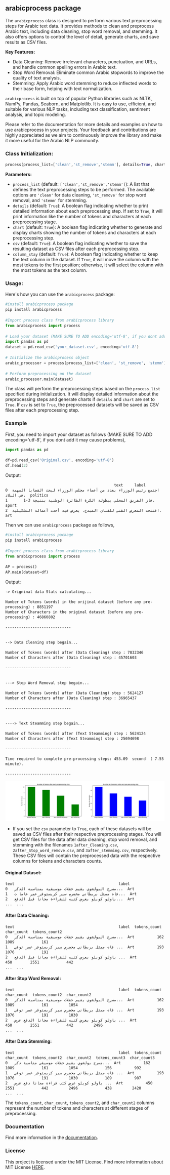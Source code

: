 ## arabicprocess package

The `arabicprocess` class is designed to perform various text preprocessing steps for Arabic text data. It provides methods to clean and preprocess Arabic text, including data cleaning, stop word removal, and stemming. It also offers options to control the level of detail, generate charts, and save results as CSV files.

**Key Features:**
- Data Cleaning: Remove irrelevant characters, punctuation, and URLs, and handle common spelling errors in Arabic text.
- Stop Word Removal: Eliminate common Arabic stopwords to improve the quality of text analysis.
- Stemming: Apply Arabic word stemming to reduce inflected words to their base form, helping with text normalization.

`arabicprocess` is built on top of popular Python libraries such as NLTK, NumPy, Pandas, Seaborn, and Matplotlib. It is easy to use, efficient, and suitable for various NLP tasks, including text classification, sentiment analysis, and topic modeling.

Please refer to the documentation for more details and examples on how to use arabicprocess in your projects. Your feedback and contributions are highly appreciated as we aim to continuously improve the library and make it more useful for the Arabic NLP community.


### Class Initialization:

```python
process(process_list=['clean','st_remove','stemm'], details=True, chart=True, csv=True, column_stay=True)
```

**Parameters:**
- `process_list` (default: `['clean','st_remove','stemm']`): A list that defines the text preprocessing steps to be performed. The available options are `'clean'` for data cleaning, `'st_remove'` for stop word removal, and `'stemm'` for stemming.
- `details` (default: `True`): A boolean flag indicating whether to print detailed information about each preprocessing step. If set to `True`, it will print information like the number of tokens and characters at each preprocessing stage.
- `chart` (default: `True`): A boolean flag indicating whether to generate and display charts showing the number of tokens and characters at each preprocessing step.
- `csv` (default: `True`): A boolean flag indicating whether to save the resulting dataset as CSV files after each preprocessing step.
- `column_stay` (default: `True`): A boolean flag indicating whether to keep the text column in the dataset. If `True`, it will move the column with the most tokens to the first position; otherwise, it will select the column with the most tokens as the text column.

### Usage:

Here's how you can use the `arabicprocess` package:

```python
#install arabicprocess package
pip install arabicprocess

#Import process class from arabicprocess library
from arabicprocess import process

# Load your dataset (MAKE SURE TO ADD encoding='utf-8', if you dont add it may cause problems)
import pandas as pd
dataset = pd.read_csv('your_dataset.csv', encoding='utf-8')

# Initialize the arabicprocess object
arabic_processor = process(process_list=['clean', 'st_remove', 'stemm'], details=True, chart=True, csv=True, column_stay=True)

# Perform preprocessing on the dataset
arabic_processor.main(dataset)
```

The class will perform the preprocessing steps based on the `process_list` specified during initialization. It will display detailed information about the preprocessing steps and generate charts if `details` and `chart` are set to `True`. If `csv` is set to `True`, the preprocessed datasets will be saved as CSV files after each preprocessing step.


### Example

First, you need to import your dataset as follows (MAKE SURE TO ADD encoding='utf-8', if you dont add it may cause problems),

```python
import pandas as pd

df=pd.read_csv('Original.csv', encoding='utf-8')
df.head(3)
```

Output:

```
                                                text     label
0  اجتمع رئيس الوزراء بعدد من أعضاء مجلس الوزراء لبحث القضايا المهمة في البلاد.  politics
1       فاز الفريق المحلي ببطولة الكرة الطائرة الوطنية بنتيجة 3-1.     sport
2  افتتحت المعرض الفني للفنان المبدع، يعرض فيه أحدث أعماله التشكيلية.       art
```

Then we can use `arabicprocess` package as follows,

```python
#install arabicprocess package
pip install arabicprocess

#Import process class from arabicprocess library
from arabicprocess import process

AP = process()
AP.main(dataset=df)
```

Output:

```
-> Origninal data Stats calculating...

Number of Tokens (words) in the orijinal dataset (before any pre-processing) : 8851197
Number of Characters in the original dataset (before any pre-processing) : 46860802 

-----------------------------


--> Data Cleaning step begain...

Number of Tokens (words) after (Data Cleaning) step : 7832346
Number of Characters after (Data Cleaning) step : 45701603 

-----------------------------


---> Stop Word Removal step begain...

Number of Tokens (words) after (Data Cleaning) step : 5624127
Number of Characters after (Data Cleaning) step : 36965437 

-----------------------------


----> Text Steamming step begain...

Number of Tokens (words) after (Text Steamming) step : 5624124
Number of Characters after (Text Steamming) step : 25694698 

-----------------------------

Time required to complete pre-processing steps: 453.09  second  ( 7.55  minute).

-----------------------------
```
![arabicprocess chart if chart==True](https://github.com/AhmedAldulaimi96/arabicprocess/blob/main/images/chart.png)

- If you set the `csv` parameter to `True`, each of these datasets will be saved as CSV files after their respective preprocessing stages. You will get CSV files for the data after data cleaning, stop word removal, and stemming with the filenames `1after_Cleaning.csv`, `2after_Stop_word_remove.csv`, and `3after_stemming.csv`, respectively. These CSV files will contain the preprocessed data with the respective columns for tokens and characters counts.

#### Original Dataset:
```
text                                              label
0   مسرح البولشوي يقيم حفلات موسيقية بمناسبة الذكر...  Art
1   فاه ممثل بريطاني مخضرم سير كريستوفر عمر عاما ت...  Art
2   باولو كويلو يعرض كتبه للقراءة مجاناً قبل الدفع...  Art
...  ...
```

#### After Data Cleaning:
```
text                                              label  tokens_count  char_count  tokens_count2
0   مسرح البولشوي يقيم حفلات موسيقية بمناسبة الذكر...  Art          162        1089            161
1   فاه ممثل بريطاني مخضرم سير كريستوفر عمر توفي ...  Art          193        1076            191
2   باولو كويلو يعرض كتبه للقراءة مجانا قبل الدفع ...  Art          450        2551            442
...  ...
```

#### After Stop Word Removal:
```
text                                              label  tokens_count  char_count  tokens_count2  char_count2
0   مسرح البولشوي يقيم حفلات موسيقية بمناسبة الذكر...  Art          162        1089            161         1054
1   فاه ممثل بريطاني مخضرم سير كريستوفر عمر توفي ...  Art          193        1076            191         1030
2   باولو كويلو يعرض كتبه للقراءة مجانا الدفع عرض ...  Art          450        2551            442         2496
...  ...
```

#### After Data Stemming:
```
text                                              label  tokens_count  char_count  tokens_count2  char_count2  tokens_count3  char_count3
0   مسرح بولشوي يقيم حفلات موسيقى مناسبة ذكر...  Art          162        1089            161         1054            156          992
1   فاه ممثل بريطاني مخضرم سير كريستوفر عمر توفي ...  Art          193        1076            191         1030            189          987
2   باولو كويلو عرض كتب قراءة مجانا دفع عرض ...  Art          450        2551            442         2496            438         2420
...  ...
```

The `tokens_count`, `char_count`, `tokens_count2`, and `char_count2` columns represent the number of tokens and characters at different stages of preprocessing.


### Documentation

Find more information in the [documentation](https://link-to-documentation).

### License

This project is licensed under the MIT License. Find more information about MIT License [HERE](https://opensource.org/licenses/MIT).
